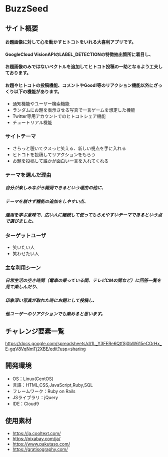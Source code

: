 # BuzzSeed

## サイト概要
#### お題画像に対して心を動かすヒトコトをいれる大喜利アプリです。
#### GoogleCloud VisionAPIのLABEL_DETECTIONの特徴抽出箇所に着目し、
#### お題画像のみではないベクトルを追加してヒトコト投稿の一助となるよう工夫しております。
#### お題やヒトコトの投稿機能、コメントやGood!等のリアクション機能以外にざっくり以下の機能があります。
- 通知機能やユーザー検索機能
- ランダムにお題を表示させる写真で一言ゲームを想定した機能
- Twitter専用アカウントでのヒトコトシェア機能
- チュートリアル機能

### サイトテーマ
- さらっと覗いてクスっと笑える、新しい視点を手に入れる
- ヒトコトを投稿してリアクションをもらう
- お題を投稿して誰かが面白い一言を入れてくれる

### テーマを選んだ理由
##### 自分が楽しみながら開発できるという理由の他に、
##### テーマを崩さず機能の追加をしやすい点、
##### 運用を学ぶ意味で、広い人に継続して使ってもらえやすいテーマであるという点で選びました。

### ターゲットユーザ
- 笑いたい人
- 笑わせたい人

### 主な利用シーン
##### 日常生活の空き時間（電車の乗っている間、テレビCMの間など）に回答一覧を見て楽しんだり、
##### 印象深い写真が取れた時にお題として投稿し、
##### 他ユーザーのリアクションでも楽めると思います。


## チャレンジ要素一覧
https://docs.google.com/spreadsheets/d/1L_Y3FERe6QtfSj0bW615eCOrHx_E-gqV8VqNmTj2XBE/edit?usp=sharing

## 開発環境
- OS：Linux(CentOS)
- 言語：HTML,CSS,JavaScript,Ruby,SQL
- フレームワーク：Ruby on Rails
- JSライブラリ：jQuery
- IDE：Cloud9

## 使用素材
- https://ja.cooltext.com/
- https://pixabay.com/ja/
- https://www.pakutaso.com/
- https://gratisography.com/
